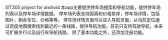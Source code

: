 SIT305 project for android
本app主要提供停车场搜索和导航功能，提供停车场列表以及停车场详情数据。
停车场列表支持距离和价格排序，停车场详情，包括图片，剩余车位，价格等等。
停车场详情页面可以进入导航页面，从当前定位通过百度地图搜索找到最近的一条线路，提供导航功能。目前只支持驾驶导航，未来可扩展步行以及自行车导航线路。
除了基本功能之外，还添加注册功能。